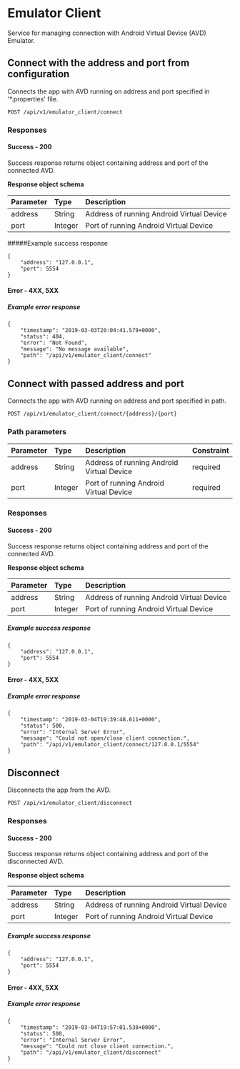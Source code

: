 Emulator Client
======
Service for managing connection with Android Virtual Device (AVD) Emulator.

Connect with the address and port from configuration
---------------
Connects the app with AVD running on address and port specified in '*.properties' file.
```
POST /api/v1/emulator_client/connect
```

### Responses
#### Success - 200
Success response returns object containing address and port of the connected AVD.

**Response object schema**

| Parameter | Type   | Description                               |
|:----------|:-------|:------------------------------------------|
| address   | String | Address of running Android Virtual Device |
| port      | Integer| Port of running Android Virtual Device    |

#####Example success response
```
{
    "address": "127.0.0.1",
    "port": 5554
}
```

#### Error - 4XX, 5XX
##### Example error response
```
{
    "timestamp": "2019-03-03T20:04:41.579+0000",
    "status": 404,
    "error": "Not Found",
    "message": "No message available",
    "path": "/api/v1/emulator_client/connect"
}
```

Connect with passed address and port
---------------
Connects the app with AVD running on address and port specified in path.
```
POST /api/v1/emulator_client/connect/{address}/{port}
```

### Path parameters
| Parameter | Type    | Description                               | Constraint |
|:----------|:--------|:------------------------------------------|:-----------|
| address   | String  | Address of running Android Virtual Device | required   |
| port      | Integer | Port of running Android Virtual Device    | required   |

### Responses
#### Success - 200
Success response returns object containing address and port of the connected AVD.

**Response object schema**

| Parameter | Type   | Description                               |
|:----------|:-------|:------------------------------------------|
| address   | String | Address of running Android Virtual Device |
| port      | Integer| Port of running Android Virtual Device    |

##### Example success response
```
{
    "address": "127.0.0.1",
    "port": 5554
}
```

#### Error - 4XX, 5XX
##### Example error response
```
{
    "timestamp": "2019-03-04T19:39:48.611+0000",
    "status": 500,
    "error": "Internal Server Error",
    "message": "Could not open/close client connection.",
    "path": "/api/v1/emulator_client/connect/127.0.0.1/5554"
}
```

Disconnect
---------------
Disconnects the app from the AVD.
```
POST /api/v1/emulator_client/disconnect
```

### Responses
#### Success - 200
Success response returns object containing address and port of the disconnected AVD.

**Response object schema**

| Parameter | Type    | Description                               |
|:----------|:--------|:------------------------------------------|
| address   | String  | Address of running Android Virtual Device |
| port      | Integer | Port of running Android Virtual Device    |

##### Example success response
```
{
    "address": "127.0.0.1",
    "port": 5554
}
```

#### Error - 4XX, 5XX
##### Example error response
```
{
    "timestamp": "2019-03-04T19:57:01.538+0000",
    "status": 500,
    "error": "Internal Server Error",
    "message": "Could not close client connection.",
    "path": "/api/v1/emulator_client/disconnect"
}
```